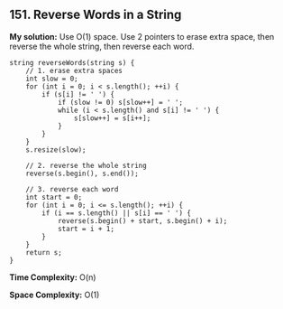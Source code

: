 ## 151. Reverse Words in a String

**My solution:** 
Use O(1) space. Use 2 pointers to erase extra space, then reverse the whole string, then reverse each word.

```
string reverseWords(string s) {
    // 1. erase extra spaces
    int slow = 0;
    for (int i = 0; i < s.length(); ++i) { 
        if (s[i] != ' ') {
            if (slow != 0) s[slow++] = ' ';
            while (i < s.length() and s[i] != ' ') {
                s[slow++] = s[i++];
            }
        }
    }
    s.resize(slow);

    // 2. reverse the whole string
    reverse(s.begin(), s.end());

    // 3. reverse each word
    int start = 0;
    for (int i = 0; i <= s.length(); ++i) {
        if (i == s.length() || s[i] == ' ') {
            reverse(s.begin() + start, s.begin() + i);
            start = i + 1;
        }
    }
    return s;
}
```
**Time Complexity:**  O(n)

**Space Complexity:**  O(1)